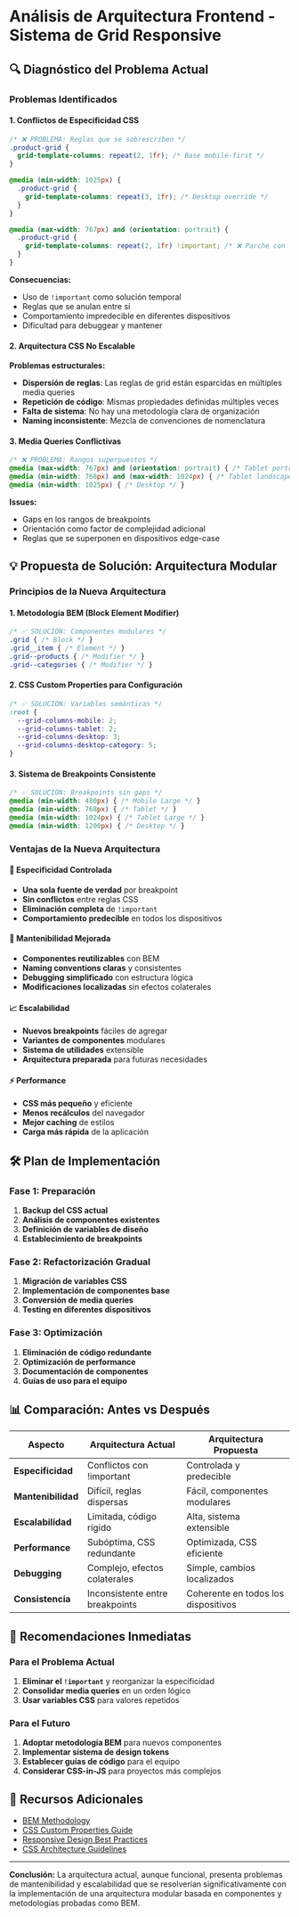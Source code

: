 # Análisis de Arquitectura Frontend - Sistema de Grid Responsive

## 🔍 Diagnóstico del Problema Actual

### Problemas Identificados

#### 1. **Conflictos de Especificidad CSS**
```css
/* ❌ PROBLEMA: Reglas que se sobrescriben */
.product-grid {
  grid-template-columns: repeat(2, 1fr); /* Base mobile-first */
}

@media (min-width: 1025px) {
  .product-grid {
    grid-template-columns: repeat(3, 1fr); /* Desktop override */
  }
}

@media (max-width: 767px) and (orientation: portrait) {
  .product-grid {
    grid-template-columns: repeat(2, 1fr) !important; /* ❌ Parche con !important */
  }
}
```

**Consecuencias:**
- Uso de `!important` como solución temporal
- Reglas que se anulan entre sí
- Comportamiento impredecible en diferentes dispositivos
- Dificultad para debuggear y mantener

#### 2. **Arquitectura CSS No Escalable**

**Problemas estructurales:**
- **Dispersión de reglas**: Las reglas de grid están esparcidas en múltiples media queries
- **Repetición de código**: Mismas propiedades definidas múltiples veces
- **Falta de sistema**: No hay una metodología clara de organización
- **Naming inconsistente**: Mezcla de convenciones de nomenclatura

#### 3. **Media Queries Conflictivas**

```css
/* ❌ PROBLEMA: Rangos superpuestos */
@media (max-width: 767px) and (orientation: portrait) { /* Tablet portrait */ }
@media (min-width: 768px) and (max-width: 1024px) { /* Tablet landscape */ }
@media (min-width: 1025px) { /* Desktop */ }
```

**Issues:**
- Gaps en los rangos de breakpoints
- Orientación como factor de complejidad adicional
- Reglas que se superponen en dispositivos edge-case

## 💡 Propuesta de Solución: Arquitectura Modular

### Principios de la Nueva Arquitectura

#### 1. **Metodología BEM (Block Element Modifier)**
```css
/* ✅ SOLUCIÓN: Componentes modulares */
.grid { /* Block */ }
.grid__item { /* Element */ }
.grid--products { /* Modifier */ }
.grid--categories { /* Modifier */ }
```

#### 2. **CSS Custom Properties para Configuración**
```css
/* ✅ SOLUCIÓN: Variables semánticas */
:root {
  --grid-columns-mobile: 2;
  --grid-columns-tablet: 2;
  --grid-columns-desktop: 3;
  --grid-columns-desktop-category: 5;
}
```

#### 3. **Sistema de Breakpoints Consistente**
```css
/* ✅ SOLUCIÓN: Breakpoints sin gaps */
@media (min-width: 480px) { /* Mobile Large */ }
@media (min-width: 768px) { /* Tablet */ }
@media (min-width: 1024px) { /* Tablet Large */ }
@media (min-width: 1200px) { /* Desktop */ }
```

### Ventajas de la Nueva Arquitectura

#### 🎯 **Especificidad Controlada**
- **Una sola fuente de verdad** por breakpoint
- **Sin conflictos** entre reglas CSS
- **Eliminación completa** de `!important`
- **Comportamiento predecible** en todos los dispositivos

#### 🔧 **Mantenibilidad Mejorada**
- **Componentes reutilizables** con BEM
- **Naming conventions claras** y consistentes
- **Debugging simplificado** con estructura lógica
- **Modificaciones localizadas** sin efectos colaterales

#### 📈 **Escalabilidad**
- **Nuevos breakpoints** fáciles de agregar
- **Variantes de componentes** modulares
- **Sistema de utilidades** extensible
- **Arquitectura preparada** para futuras necesidades

#### ⚡ **Performance**
- **CSS más pequeño** y eficiente
- **Menos recálculos** del navegador
- **Mejor caching** de estilos
- **Carga más rápida** de la aplicación

## 🛠️ Plan de Implementación

### Fase 1: Preparación
1. **Backup del CSS actual**
2. **Análisis de componentes existentes**
3. **Definición de variables de diseño**
4. **Establecimiento de breakpoints**

### Fase 2: Refactorización Gradual
1. **Migración de variables CSS**
2. **Implementación de componentes base**
3. **Conversión de media queries**
4. **Testing en diferentes dispositivos**

### Fase 3: Optimización
1. **Eliminación de código redundante**
2. **Optimización de performance**
3. **Documentación de componentes**
4. **Guías de uso para el equipo**

## 📊 Comparación: Antes vs Después

| Aspecto | Arquitectura Actual | Arquitectura Propuesta |
|---------|-------------------|------------------------|
| **Especificidad** | Conflictos con !important | Controlada y predecible |
| **Mantenibilidad** | Difícil, reglas dispersas | Fácil, componentes modulares |
| **Escalabilidad** | Limitada, código rígido | Alta, sistema extensible |
| **Performance** | Subóptima, CSS redundante | Optimizada, CSS eficiente |
| **Debugging** | Complejo, efectos colaterales | Simple, cambios localizados |
| **Consistencia** | Inconsistente entre breakpoints | Coherente en todos los dispositivos |

## 🎯 Recomendaciones Inmediatas

### Para el Problema Actual
1. **Eliminar el `!important`** y reorganizar la especificidad
2. **Consolidar media queries** en un orden lógico
3. **Usar variables CSS** para valores repetidos

### Para el Futuro
1. **Adoptar metodología BEM** para nuevos componentes
2. **Implementar sistema de design tokens**
3. **Establecer guías de código** para el equipo
4. **Considerar CSS-in-JS** para proyectos más complejos

## 🔗 Recursos Adicionales

- [BEM Methodology](https://bem.info/)
- [CSS Custom Properties Guide](https://developer.mozilla.org/en-US/docs/Web/CSS/--*)
- [Responsive Design Best Practices](https://web.dev/responsive-web-design-basics/)
- [CSS Architecture Guidelines](https://cssguidelin.es/)

---

**Conclusión:** La arquitectura actual, aunque funcional, presenta problemas de mantenibilidad y escalabilidad que se resolverían significativamente con la implementación de una arquitectura modular basada en componentes y metodologías probadas como BEM.